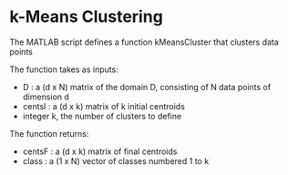 # k-Means Clustering

The MATLAB script defines a function kMeansCluster that clusters data points

The function takes as inputs:
  - D : a (d x N) matrix of the domain D, consisting of N data points of dimension d
  - centsI : a (d x k) matrix of k initial centroids
  - integer k, the number of clusters to define
  
The function returns:
  - centsF : a (d x k) matrix of final centroids
  - class : a (1 x N) vector of classes numbered 1 to k
  

